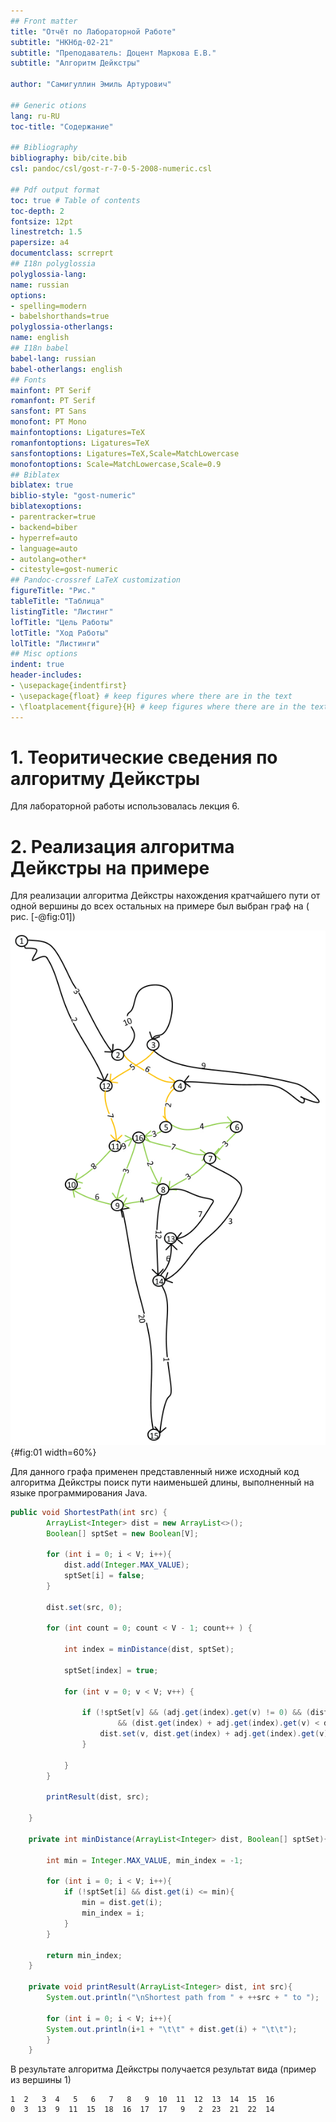 ```yaml
---
## Front matter
title: "Отчёт по Лабораторной Работе"
subtitle: "НКНбд-02-21"
subtitle: "Преподаватель: Доцент Маркова Е.В."
subtitle: "Алгоритм Дейкстры"

author: "Самигуллин Эмиль Артурович"

## Generic otions
lang: ru-RU
toc-title: "Содержание"

## Bibliography
bibliography: bib/cite.bib
csl: pandoc/csl/gost-r-7-0-5-2008-numeric.csl

## Pdf output format
toc: true # Table of contents
toc-depth: 2
fontsize: 12pt
linestretch: 1.5
papersize: a4
documentclass: scrreprt
## I18n polyglossia
polyglossia-lang:
name: russian
options:
- spelling=modern
- babelshorthands=true
polyglossia-otherlangs:
name: english
## I18n babel
babel-lang: russian
babel-otherlangs: english
## Fonts
mainfont: PT Serif
romanfont: PT Serif
sansfont: PT Sans
monofont: PT Mono
mainfontoptions: Ligatures=TeX
romanfontoptions: Ligatures=TeX
sansfontoptions: Ligatures=TeX,Scale=MatchLowercase
monofontoptions: Scale=MatchLowercase,Scale=0.9
## Biblatex
biblatex: true
biblio-style: "gost-numeric"
biblatexoptions:
- parentracker=true
- backend=biber
- hyperref=auto
- language=auto
- autolang=other*
- citestyle=gost-numeric
## Pandoc-crossref LaTeX customization
figureTitle: "Рис."
tableTitle: "Таблица"
listingTitle: "Листинг"
lofTitle: "Цель Работы"
lotTitle: "Ход Работы"
lolTitle: "Листинги"
## Misc options
indent: true
header-includes:
- \usepackage{indentfirst}
- \usepackage{float} # keep figures where there are in the text
- \floatplacement{figure}{H} # keep figures where there are in the text
--- 
```


# 1. Теоритические сведения по алгоритму Дейкстры

Для лабораторной работы использовалась лекция 6.

# 2. Реализация алгоритма Дейкстры на примере

Для реализации алгоритма Дейкстры нахождения кратчайшего пути от одной вершины до всех остальных на примере был выбран граф на ( рис. [-@fig:01])

![Исходный граф](img/graph.png){#fig:01 width=60%}

Для данного графа применен представленный ниже исходный код алгоритма Дейкстры поиск пути наименьшей длины, выполненный на языке программирования Java.

```java
public void ShortestPath(int src) {
        ArrayList<Integer> dist = new ArrayList<>();
        Boolean[] sptSet = new Boolean[V];

        for (int i = 0; i < V; i++){
            dist.add(Integer.MAX_VALUE);
            sptSet[i] = false;
        }

        dist.set(src, 0);

        for (int count = 0; count < V - 1; count++ ) {

            int index = minDistance(dist, sptSet);

            sptSet[index] = true;

            for (int v = 0; v < V; v++) {

                if (!sptSet[v] && (adj.get(index).get(v) != 0) && (dist.get(index) != Integer.MAX_VALUE)
                        && (dist.get(index) + adj.get(index).get(v) < dist.get(v))){
                    dist.set(v, dist.get(index) + adj.get(index).get(v));
                }

            }
        }

        printResult(dist, src);

    }

    private int minDistance(ArrayList<Integer> dist, Boolean[] sptSet){

        int min = Integer.MAX_VALUE, min_index = -1;

        for (int i = 0; i < V; i++){
            if (!sptSet[i] && dist.get(i) <= min){
                min = dist.get(i);
                min_index = i;
            }
        }

        return min_index;
    }
    
    private void printResult(ArrayList<Integer> dist, int src){
        System.out.println("\nShortest path from " + ++src + " to ");
        
        for (int i = 0; i < V; i++){
        System.out.println(i+1 + "\t\t" + dist.get(i) + "\t\t");
        }
    }
```

В результате алгоритма Дейкстры получается результат вида (пример из вершины 1)

```text
1  2   3  4   5   6   7   8   9  10  11  12  13  14  15  16
0  3  13  9  11  15  18  16  17  17   9   2  23  21  22  14
```

